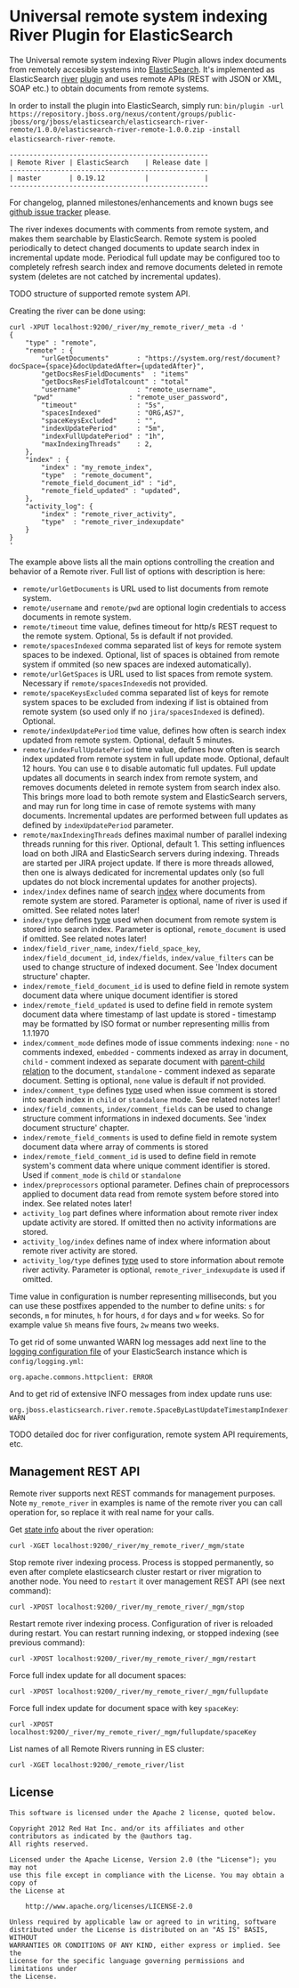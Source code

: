 Universal remote system indexing River Plugin for ElasticSearch
===============================================================

The Universal remote system indexing River Plugin allows index documents from remotely accesible systems into [ElasticSearch](http://www.elasticsearch.org). It's implemented as ElasticSearch [river](http://www.elasticsearch.org/guide/reference/river/) [plugin](http://www.elasticsearch.org/guide/reference/modules/plugins.html) and uses remote APIs (REST with JSON or XML, SOAP etc.) to obtain documents from remote systems.

In order to install the plugin into ElasticSearch, simply run: `bin/plugin -url https://repository.jboss.org/nexus/content/groups/public-jboss/org/jboss/elasticsearch/elasticsearch-river-remote/1.0.0/elasticsearch-river-remote-1.0.0.zip -install elasticsearch-river-remote`.

    --------------------------------------------------
    | Remote River | ElasticSearch    | Release date |
    --------------------------------------------------
    | master       | 0.19.12          |              |
    --------------------------------------------------

For changelog, planned milestones/enhancements and known bugs see [github issue tracker](https://github.com/jbossorg/elasticsearch-river-remote/issues) please.

The river indexes documents with comments from remote system, and makes them searchable by ElasticSearch. Remote system is pooled periodically to detect changed documents to update search index in incremental update mode. 
Periodical full update may be configured too to completely refresh search index and remove documents deleted in remote system (deletes are not catched by incremental updates).

TODO structure of supported remote system API.

Creating the river can be done using:

	curl -XPUT localhost:9200/_river/my_remote_river/_meta -d '
	{
	    "type" : "remote",
	    "remote" : {
	        "urlGetDocuments"       : "https://system.org/rest/document?docSpace={space}&docUpdatedAfter={updatedAfter}",
	        "getDocsResFieldDocuments"  : "items"
	        "getDocsResFieldTotalcount" : "total"
	        "username"              : "remote_username",
          "pwd"                   : "remote_user_password",
	        "timeout"               : "5s",
	        "spacesIndexed"         : "ORG,AS7",
	        "spaceKeysExcluded"     : "",
	        "indexUpdatePeriod"     : "5m",
	        "indexFullUpdatePeriod" : "1h",
	        "maxIndexingThreads"    : 2,
	    },
	    "index" : {
	        "index" : "my_remote_index",
	        "type"  : "remote_document",
	        "remote_field_document_id" : "id",
	        "remote_field_updated" : "updated",
	    },
	    "activity_log": {
	        "index" : "remote_river_activity",
	        "type"  : "remote_river_indexupdate"
	    }
	}
	'

The example above lists all the main options controlling the creation and behavior of a Remote river. Full list of options with description is here:

* `remote/urlGetDocuments` is URL used to list documents from remote system.
* `remote/username` and `remote/pwd` are optional login credentials to access documents in remote system.
* `remote/timeout` time value, defines timeout for http/s REST request to the remote system. Optional, 5s is default if not provided.
* `remote/spacesIndexed` comma separated list of keys for remote system spaces to be indexed. Optional, list of spaces is obtained from remote system if ommited (so new spaces are indexed automatically).
* `remote/urlGetSpaces` is URL used to list spaces from remote system. Necessary if `remote/spacesIndexed`is not provided.
* `remote/spaceKeysExcluded` comma separated list of keys for remote system spaces to be excluded from indexing if list is obtained from remote system (so used only if no `jira/spacesIndexed` is defined). Optional.
* `remote/indexUpdatePeriod`  time value, defines how often is search index updated from remote system. Optional, default 5 minutes.
* `remote/indexFullUpdatePeriod` time value, defines how often is search index updated from remote system in full update mode. Optional, default 12 hours. You can use `0` to disable automatic full updates. Full update updates all documents in search index from remote system, and removes documents deleted in remote system from search index also. This brings more load to both remote system and ElasticSearch servers, and may run for long time in case of remote systems with many documents. Incremental updates are performed between full updates as defined by `indexUpdatePeriod` parameter.
* `remote/maxIndexingThreads` defines maximal number of parallel indexing threads running for this river. Optional, default 1. This setting influences load on both JIRA and ElasticSearch servers during indexing. Threads are started per JIRA project update. If there is more threads allowed, then one is always dedicated for incremental updates only (so full updates do not block incremental updates for another projects).
* `index/index` defines name of search [index](http://www.elasticsearch.org/guide/appendix/glossary.html#index) where documents from remote system are stored. Parameter is optional, name of river is used if omitted. See related notes later!
* `index/type` defines [type](http://www.elasticsearch.org/guide/appendix/glossary.html#type) used when document from remote system is stored into search index. Parameter is optional, `remote_document` is used if omitted. See related notes later!
* `index/field_river_name`, `index/field_space_key`, `index/field_document_id`, `index/fields`, `index/value_filters` can be used to change structure of indexed document. See 'Index document structure' chapter.
* `index/remote_field_document_id` is used to define field in remote system document data where unique document identifier is stored
* `index/remote_field_updated` is used to define field in remote system document data where timestamp of last update is stored - timestamp may be formatted by ISO format or number representing millis from 1.1.1970 
* `index/comment_mode` defines mode of issue comments indexing: `none` - no comments indexed, `embedded` - comments indexed as array in document, `child` - comment indexed as separate document with [parent-child relation](http://www.elasticsearch.org/guide/reference/mapping/parent-field.html) to the document, `standalone` - comment indexed as separate document. Setting is optional, `none` value is default if not provided.
* `index/comment_type` defines [type](http://www.elasticsearch.org/guide/appendix/glossary.html#type) used when issue comment is stored into search index in `child` or `standalone` mode. See related notes later!
* `index/field_comments`, `index/comment_fields` can be used to change structure comment informations in indexed documents. See 'index document structure' chapter.
* `index/remote_field_comments` is used to define field in remote system document data where array of comments is stored
* `index/remote_field_comment_id` is used to define field in remote system's comment data where unique comment identifier is stored. Used if `comment_mode` is  `child` or `standalone`
* `index/preprocessors` optional parameter. Defines chain of preprocessors applied to document data read from remote system before stored into index. See related notes later!
* `activity_log` part defines where information about remote river index update activity are stored. If omitted then no activity informations are stored.
* `activity_log/index` defines name of index where information about remote river activity are stored.
* `activity_log/type` defines [type](http://www.elasticsearch.org/guide/appendix/glossary.html#type) used to store information about remote river activity. Parameter is optional, `remote_river_indexupdate` is used if omitted.

Time value in configuration is number representing milliseconds, but you can use these postfixes appended to the number to define units: `s` for seconds, `m` for minutes, `h` for hours, `d` for days and `w` for weeks. So for example value `5h` means five fours, `2w` means two weeks.
 
To get rid of some unwanted WARN log messages add next line to the [logging configuration file](http://www.elasticsearch.org/guide/reference/setup/configuration.html) of your ElasticSearch instance which is `config/logging.yml`:

	org.apache.commons.httpclient: ERROR

And to get rid of extensive INFO messages from index update runs use:

	org.jboss.elasticsearch.river.remote.SpaceByLastUpdateTimestampIndexer: WARN


TODO detailed doc for river configuration, remote system API requirements, etc.

Management REST API
-------------------
Remote river supports next REST commands for management purposes. Note 
`my_remote_river` in examples is name of the remote river you can call operation
for, so replace it with real name for your calls.

Get [state info](/src/main/resources/examples/mgm/rest_river_info.json) about
the river operation:

	curl -XGET localhost:9200/_river/my_remote_river/_mgm/state

Stop remote river indexing process. Process is stopped permanently, so even
after complete elasticsearch cluster restart or river migration to another 
node. You need to `restart` it over management REST API (see next command):

	curl -XPOST localhost:9200/_river/my_remote_river/_mgm/stop

Restart remote river indexing process. Configuration of river is reloaded during 
restart. You can restart running indexing, or stopped indexing (see previous command):

	curl -XPOST localhost:9200/_river/my_remote_river/_mgm/restart

Force full index update for all document spaces:

	curl -XPOST localhost:9200/_river/my_remote_river/_mgm/fullupdate

Force full index update for document space with key `spaceKey`:

	curl -XPOST localhost:9200/_river/my_remote_river/_mgm/fullupdate/spaceKey

List names of all Remote Rivers running in ES cluster:

	curl -XGET localhost:9200/_remote_river/list


License
-------

    This software is licensed under the Apache 2 license, quoted below.

    Copyright 2012 Red Hat Inc. and/or its affiliates and other contributors as indicated by the @authors tag. 
    All rights reserved.

    Licensed under the Apache License, Version 2.0 (the "License"); you may not
    use this file except in compliance with the License. You may obtain a copy of
    the License at

        http://www.apache.org/licenses/LICENSE-2.0

    Unless required by applicable law or agreed to in writing, software
    distributed under the License is distributed on an "AS IS" BASIS, WITHOUT
    WARRANTIES OR CONDITIONS OF ANY KIND, either express or implied. See the
    License for the specific language governing permissions and limitations under
    the License.
